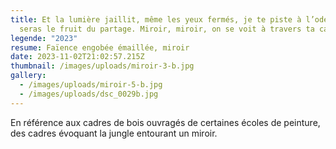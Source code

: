 ```yaml
---
title: Et la lumière jaillit, même les yeux fermés, je te piste à l’odeur, tu
  seras le fruit du partage. Miroir, miroir, on se voit à travers ta carcasse
legende: "2023"
resume: Faïence engobée émaillée, miroir
date: 2023-11-02T21:02:57.215Z
thumbnail: /images/uploads/miroir-3-b.jpg
gallery:
  - /images/uploads/miroir-5-b.jpg
  - /images/uploads/dsc_0029b.jpg
---
```

En référence aux cadres de bois ouvragés de certaines écoles de peinture, des cadres évoquant la jungle entourant un miroir.